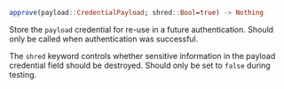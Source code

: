 ```julia
approve(payload::CredentialPayload; shred::Bool=true) -> Nothing
```

Store the `payload` credential for re-use in a future authentication. Should only be called when authentication was successful.

The `shred` keyword controls whether sensitive information in the payload credential field should be destroyed. Should only be set to `false` during testing.
